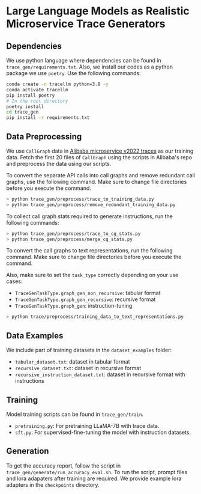 # Large Language Models as Realistic Microservice Trace Generators

## Dependencies
We use python language where dependencies can be found in `trace_gen/requirements.txt`.
Also, we install our codes as a python package we use `poetry`.
Use the following commands:
```bash
conda create -n tracellm python=3.8 -y
conda activate tracellm
pip install poetry
# In the root directory
poetry install
cd trace_gen
pip install -r requirements.txt
```

## Data Preprocessing

We use `CallGraph` data in [Alibaba microservice v2022 traces](https://github.com/alibaba/clusterdata/tree/master/cluster-trace-microservices-v2022) as our training data.
Fetch the first 20 files of `CallGraph` using the scripts in Alibaba's repo and preprocess the data using our scripts.

To convert the separate API calls into call graphs and remove redundant call graphs, use the following command.
Make sure to change file directories before you execute the command.
```bash
> python trace_gen/preprocess/trace_to_training_data.py
> python trace_gen/preprocess/remove_redundant_training_data.py
```

To collect call graph stats required to generate instructions, run the following commands:
```bash
> python trace_gen/preprocess/trace_to_cg_stats.py
> python trace_gen/preprocess/merge_cg_stats.py
```

To convert the call graphs to text representations, run the following command.
Make sure to change file directories before you execute the command.

Also, make sure to set the `task_type` correctly depending on your use cases:
* `TraceGenTaskType.graph_gen_non_recursive`: tabular format
* `TraceGenTaskType.graph_gen_recursive`: recursive format
* `TraceGenTaskType.graph_gen`: instruction-tuning

```bash
> python trace/preprocess/training_data_to_text_representations.py
```

## Data Examples
We include part of training datasets in the `dataset_examples` folder:
* `tabular_dataset.txt`: dataset in tabular format
* `recursive_dataset.txt`: dataset in recursive format
* `recursive_instruction_dataset.txt`: dataset in recursive format with instructions

## Training
Model training scripts can be found in `trace_gen/train`.
* `pretraining.py`: For pretraining LLaMA-7B with trace data.
* `sft.py`: For supervised-fine-tuning the model with instruction datasets.

## Generation
To get the accuracy report, follow the script in `trace_gen/generate/run_accuracy_eval.sh`.
To run the script, prompt files and lora adapaters after training are required.
We provide example lora adapters in the `checkpoints` directory.

